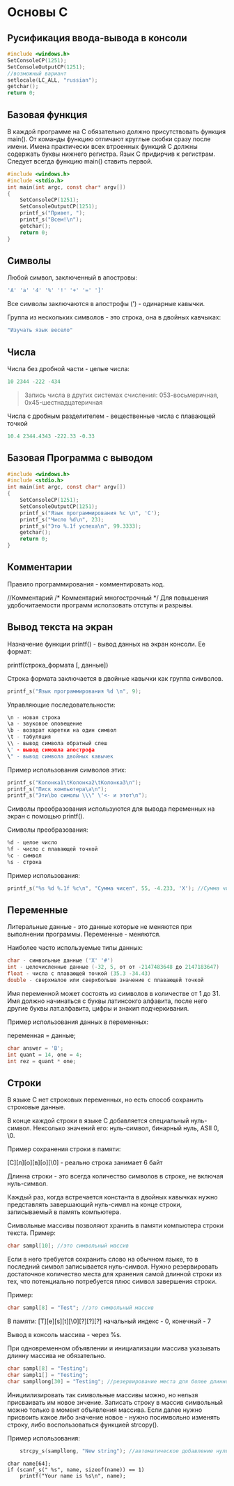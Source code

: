 # Основы C

## Русификация ввода-вывода в консоли
```c
#include <windows.h>
SetConsoleCP(1251);
SetConsoleOutputCP(1251);
//возможный вариант
setlocale(LC_ALL, "russian");
getchar();
return 0;
```
## Базовая функция

В каждой программе на C обязательно должно присутствовать функция main(). От команды функцию отличают круглые скобки сразу после имени. Имена практически всех втроенных функций С должны содержать буквы нижнего регистра. Язык С придирчив к регистрам. Следует всегда функцию main() ставить первой.
```c
#include <windows.h>
#include <stdio.h>
int main(int argc, const char* argv[])
{
	SetConsoleCP(1251);
    SetConsoleOutputCP(1251);
	printf_s("Привет, ");
	printf_s("Всем!\n");	
	getchar();
	return 0;
}
```
## Символы

Любой символ, заключенный в апостровы:
```c
'A' 'a' '4' '%' '!' '+' '=' ']'
```
Все символы заключаются в апострофы (') - одинарные кавычки. 

Группа из нескольких символов - это строка, она в двойных кавчыках:
```c
"Изучать язык весело"
```
## Числа
Числа без дробной части - целые числа:
```c
10 2344 -222 -434
```
>Запись числа в других системах счисления: 053-восьмеричная, 0x45-шестнадцатеричная 
    
Числа с дробным разделителем - вещественные числа с плавающей точкой
```c
10.4 2344.4343 -222.33 -0.33
```

## Базовая Программа с выводом
```c
#include <windows.h>
#include <stdio.h>
int main(int argc, const char* argv[])
{
	SetConsoleCP(1251);
    SetConsoleOutputCP(1251);
	printf_s("Язык программирования %c \n", 'C');
	printf_s("Число %d\n", 23);
	printf_s("Это %.1f успеха\n", 99.3333);
	getchar();
	return 0;
}
``` 

## Комментарии
Правило программирования - комментировать код.

//Комментарий
/* Комментарий 
многострочный */
Для повышения удобочитаемости программ исползовать отступы и разрывы.

## Вывод текста на экран

Назначение функции printf() - вывод данных на экран консоли. Ее формат:

printf(строка_формата [, данные])

Строка формата заключается в двойные кавычки как группа символов.
```c
printf_s("Язык программирования %d \n", 9);
``` 
Управляющие последовательности:
```c
\n - новая строка
\a - звуковое оповещение
\b - возврат каретки на один символ
\t - табуляция
\\ - вывод символа обратный слеш
\' - вывод симовла апострофа
\" - вывод символа двойных кавычек
``` 
Пример использования символов этих:
```c
printf_s("Колонка1\tКолонка2\tКолонка3\n");
printf_s("Писк компьютера\a\n");
printf_s("Эти\bо симолы \\\" \'<- и этот\n");
``` 
Символы преобразования используются для вывода переменных на экран с помощью printf().

Символы преобразования:
```c
%d - целое число
%f - число с плавающей точкой
%c - символ
%s - строка
``` 
Пример использования:
```c
printf_s("%s %d %.1f %c\n", "Сумма чисел", 55, -4.233, 'X'); //Сумма чисел 55 -4.2 X
``` 


## Переменные

Литеральные данные - это данные которые не меняются при выполнении программы. Переменные - меняются.
    
Наиболее часто используемые типы данных:
```c
char - символьные данные ('X' '#')
int - целочисленные данные (-32, 5, от от -2147483648 до 2147183647)
float - числа с плавающей точкой (35.3 -34.43)
double - сверхмалое или сверхбольше значение с плавающей точкой
``` 
Имя переменной может состоять из символов в количестве от 1 до 31. Имя должно начинаться с буквы латинсокго алфавита, после него другие буквы лат.алфавита, цифры и знакип подчеркивания.

Пример использования данных в переменных:

переменная = данные;
```c
char answer = 'B';
int quant = 14, one = 4;
int rez = quant * one;
``` 

## Строки

В языке С нет строковых переменных, но есть способ сохранить строковые данные. 

В конце каждой строки в языке С добавляется специальный нуль-символ. Нексолько значений его: нуль-символ, бинарный нуль, ASII 0, \0.

Пример сохранения строки в памяти:

[С][л][о][в][о][\0] - реально строка занимает 6 байт

Длинна строки - это всегда количество символов в строке, не включая нуль-символ.

Каждый раз, когда встречается константа в двойных кавычках нужно представлять завершающий нуль-симвл на конце строки, записываемый в память компьютера.

Символьные массивы позволяют хранить в памяти компьютера строки текста. Пример:
```c
char sampl[10]; //это символьный массив
``` 
Если в него требуется сохранить слово на обычном языке, то в последний символ записывается нуль-символ. Нужно резервировать достаточное количество места для хранения самой длинной строки из тех, что потенциально потребуется плюс символ завершения строки.

Пример:
```c
char sampl[8] = "Test"; //это символьный массив
``` 
В памяти: [T][e][s][t][\0][?][?][?] начальный индекс - 0, конечный - 7

Вывод в консоль массива - через %s.

При одновременном объявлении и инициализации массива указывать длинну массива не обязательно.
```c
char sampl[8] = "Testing";
char sampl1[] = "Testing";
char sampllong[30] = "Testing"; //резервирование места для более длинного чего то
``` 
Инициилизировать так символьные массивы можно, но нельзя присваивать им новое знчение. Записать строку в массив символьный можно только в момент объявления массива. Если далее нужно присвоить какое либо значение новое - нужно посимвольно изменять строку, либо воспользоваться функцией strcopy().

Пример использования:
```c
	strcpy_s(sampllong, "New string"); //автоматическое добавление нуль-символа в конец строки
``` 


    char name[64];
	if (scanf_s(" %s", name, sizeof(name)) == 1)
		printf("Your name is %s\n", name);